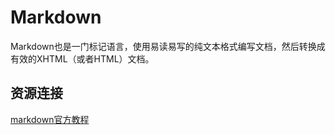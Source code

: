 # Markdown

Markdown也是一门标记语言，使用易读易写的纯文本格式编写文档，然后转换成有效的XHTML（或者HTML）文档。

## 资源连接

[markdown官方教程](https://markdown.com.cn/)
